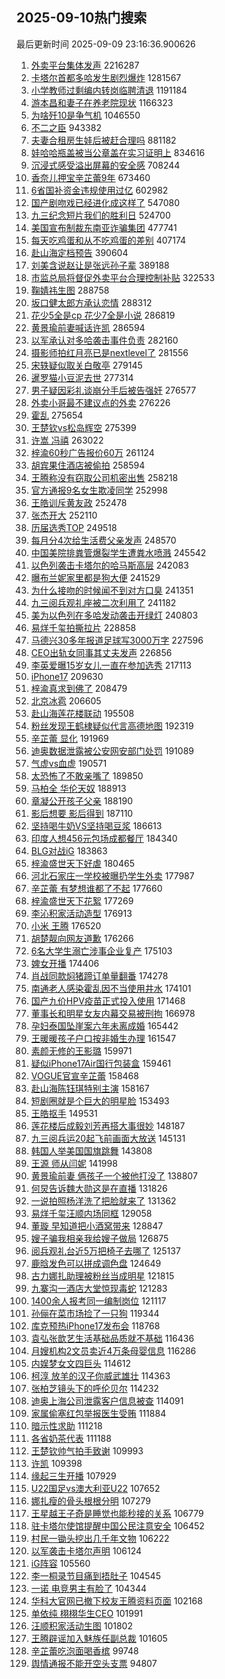 ## 2025-09-10热门搜索 
最后更新时间 2025-09-09 23:16:36.900626 
1. [外卖平台集体发声](https://s.weibo.com/weibo?q=%23%E5%A4%96%E5%8D%96%E5%B9%B3%E5%8F%B0%E9%9B%86%E4%BD%93%E5%8F%91%E5%A3%B0%23&t=31&band_rank=1&Refer=top) 2216287
1. [卡塔尔首都多哈发生剧烈爆炸](https://s.weibo.com/weibo?q=%23%E5%8D%A1%E5%A1%94%E5%B0%94%E9%A6%96%E9%83%BD%E5%A4%9A%E5%93%88%E5%8F%91%E7%94%9F%E5%89%A7%E7%83%88%E7%88%86%E7%82%B8%23&t=31&band_rank=1&Refer=top) 1281567
1. [小学教师过剩编内转岗临聘清退](https://s.weibo.com/weibo?q=%23%E5%B0%8F%E5%AD%A6%E6%95%99%E5%B8%88%E8%BF%87%E5%89%A9%E7%BC%96%E5%86%85%E8%BD%AC%E5%B2%97%E4%B8%B4%E8%81%98%E6%B8%85%E9%80%80%23&t=31&band_rank=1&Refer=top) 1191184
1. [游本昌和妻子在养老院现状](https://s.weibo.com/weibo?q=%23%E6%B8%B8%E6%9C%AC%E6%98%8C%E5%92%8C%E5%A6%BB%E5%AD%90%E5%9C%A8%E5%85%BB%E8%80%81%E9%99%A2%E7%8E%B0%E7%8A%B6%23&t=31&band_rank=2&Refer=top) 1166323
1. [为啥歼10是争气机](https://s.weibo.com/weibo?q=%23%E4%B8%BA%E5%95%A5%E6%AD%BC10%E6%98%AF%E4%BA%89%E6%B0%94%E6%9C%BA%23&t=31&band_rank=3&Refer=top) 1046550
1. [不二之臣](https://s.weibo.com/weibo?q=%E4%B8%8D%E4%BA%8C%E4%B9%8B%E8%87%A3&t=31&band_rank=4&Refer=top) 943382
1. [夫妻合租房生娃后被赶合理吗](https://s.weibo.com/weibo?q=%23%E5%A4%AB%E5%A6%BB%E5%90%88%E7%A7%9F%E6%88%BF%E7%94%9F%E5%A8%83%E5%90%8E%E8%A2%AB%E8%B5%B6%E5%90%88%E7%90%86%E5%90%97%23&t=31&band_rank=2&Refer=top) 881182
1. [娃哈哈瓶盖被当公章盖在实习证明上](https://s.weibo.com/weibo?q=%23%E5%A8%83%E5%93%88%E5%93%88%E7%93%B6%E7%9B%96%E8%A2%AB%E5%BD%93%E5%85%AC%E7%AB%A0%E7%9B%96%E5%9C%A8%E5%AE%9E%E4%B9%A0%E8%AF%81%E6%98%8E%E4%B8%8A%23&t=31&band_rank=2&Refer=top) 834616
1. [沉浸式感受溢出屏幕的安全感](https://s.weibo.com/weibo?q=%23%E6%B2%89%E6%B5%B8%E5%BC%8F%E6%84%9F%E5%8F%97%E6%BA%A2%E5%87%BA%E5%B1%8F%E5%B9%95%E7%9A%84%E5%AE%89%E5%85%A8%E6%84%9F%23&t=31&band_rank=3&Refer=top) 708244
1. [香奈儿押宝辛芷蕾9年](https://s.weibo.com/weibo?q=%23%E9%A6%99%E5%A5%88%E5%84%BF%E6%8A%BC%E5%AE%9D%E8%BE%9B%E8%8A%B7%E8%95%BE9%E5%B9%B4%23&t=31&band_rank=4&Refer=top) 673460
1. [6省国补资金违规使用过亿](https://s.weibo.com/weibo?q=%236%E7%9C%81%E5%9B%BD%E8%A1%A5%E8%B5%84%E9%87%91%E8%BF%9D%E8%A7%84%E4%BD%BF%E7%94%A8%E8%BF%87%E4%BA%BF%23&t=31&band_rank=5&Refer=top) 602982
1. [国产剧吻戏已经进化成这样了](https://s.weibo.com/weibo?q=%E5%9B%BD%E4%BA%A7%E5%89%A7%E5%90%BB%E6%88%8F%E5%B7%B2%E7%BB%8F%E8%BF%9B%E5%8C%96%E6%88%90%E8%BF%99%E6%A0%B7%E4%BA%86&t=31&band_rank=5&Refer=top) 547080
1. [九三纪念短片我们的胜利日](https://s.weibo.com/weibo?q=%23%E4%B9%9D%E4%B8%89%E7%BA%AA%E5%BF%B5%E7%9F%AD%E7%89%87%E6%88%91%E4%BB%AC%E7%9A%84%E8%83%9C%E5%88%A9%E6%97%A5%23&t=31&band_rank=3&Refer=top) 524700
1. [美国宣布制裁东南亚诈骗集团](https://s.weibo.com/weibo?q=%23%E7%BE%8E%E5%9B%BD%E5%AE%A3%E5%B8%83%E5%88%B6%E8%A3%81%E4%B8%9C%E5%8D%97%E4%BA%9A%E8%AF%88%E9%AA%97%E9%9B%86%E5%9B%A2%23&t=31&band_rank=4&Refer=top) 477741
1. [每天吃鸡蛋和从不吃鸡蛋的差别](https://s.weibo.com/weibo?q=%E6%AF%8F%E5%A4%A9%E5%90%83%E9%B8%A1%E8%9B%8B%E5%92%8C%E4%BB%8E%E4%B8%8D%E5%90%83%E9%B8%A1%E8%9B%8B%E7%9A%84%E5%B7%AE%E5%88%AB&t=31&band_rank=6&Refer=top) 407174
1. [赴山海定档预告](https://s.weibo.com/weibo?q=%23%E8%B5%B4%E5%B1%B1%E6%B5%B7%E5%AE%9A%E6%A1%A3%E9%A2%84%E5%91%8A%23&t=31&band_rank=7&Refer=top) 390604
1. [刘美含说赵让是张远孙子辈](https://s.weibo.com/weibo?q=%E5%88%98%E7%BE%8E%E5%90%AB%E8%AF%B4%E8%B5%B5%E8%AE%A9%E6%98%AF%E5%BC%A0%E8%BF%9C%E5%AD%99%E5%AD%90%E8%BE%88&t=31&band_rank=8&Refer=top) 389188
1. [市监总局将督促外卖平台合理控制补贴](https://s.weibo.com/weibo?q=%23%E5%B8%82%E7%9B%91%E6%80%BB%E5%B1%80%E5%B0%86%E7%9D%A3%E4%BF%83%E5%A4%96%E5%8D%96%E5%B9%B3%E5%8F%B0%E5%90%88%E7%90%86%E6%8E%A7%E5%88%B6%E8%A1%A5%E8%B4%B4%23&t=31&band_rank=9&Refer=top) 322533
1. [鞠婧祎生图](https://s.weibo.com/weibo?q=%23%E9%9E%A0%E5%A9%A7%E7%A5%8E%E7%94%9F%E5%9B%BE%23&t=31&band_rank=7&Refer=top) 288758
1. [坂口健太郎方承认恋情](https://s.weibo.com/weibo?q=%23%E5%9D%82%E5%8F%A3%E5%81%A5%E5%A4%AA%E9%83%8E%E6%96%B9%E6%89%BF%E8%AE%A4%E6%81%8B%E6%83%85%23&t=31&band_rank=8&Refer=top) 288312
1. [花少5全是cp 花少7全是小说](https://s.weibo.com/weibo?q=%E8%8A%B1%E5%B0%915%E5%85%A8%E6%98%AFcp%20%E8%8A%B1%E5%B0%917%E5%85%A8%E6%98%AF%E5%B0%8F%E8%AF%B4&t=31&band_rank=10&Refer=top) 286819
1. [黄景瑜前妻喊话许凯](https://s.weibo.com/weibo?q=%23%E9%BB%84%E6%99%AF%E7%91%9C%E5%89%8D%E5%A6%BB%E5%96%8A%E8%AF%9D%E8%AE%B8%E5%87%AF%23&t=31&band_rank=11&Refer=top) 286594
1. [以军承认对多哈袭击事件负责](https://s.weibo.com/weibo?q=%23%E4%BB%A5%E5%86%9B%E6%89%BF%E8%AE%A4%E5%AF%B9%E5%A4%9A%E5%93%88%E8%A2%AD%E5%87%BB%E4%BA%8B%E4%BB%B6%E8%B4%9F%E8%B4%A3%23&t=31&band_rank=9&Refer=top) 282160
1. [摄影师拍红月亮已是nextlevel了](https://s.weibo.com/weibo?q=%23%E6%91%84%E5%BD%B1%E5%B8%88%E6%8B%8D%E7%BA%A2%E6%9C%88%E4%BA%AE%E5%B7%B2%E6%98%AFnextlevel%E4%BA%86%23&t=31&band_rank=10&Refer=top) 281556
1. [宋轶疑似取关白敬亭](https://s.weibo.com/weibo?q=%23%E5%AE%8B%E8%BD%B6%E7%96%91%E4%BC%BC%E5%8F%96%E5%85%B3%E7%99%BD%E6%95%AC%E4%BA%AD%23&t=31&band_rank=11&Refer=top) 279145
1. [暹罗猫小豆泥去世](https://s.weibo.com/weibo?q=%E6%9A%B9%E7%BD%97%E7%8C%AB%E5%B0%8F%E8%B1%86%E6%B3%A5%E5%8E%BB%E4%B8%96&t=31&band_rank=23&Refer=top) 277314
1. [男子疑因彩礼谈崩分手后被告强奸](https://s.weibo.com/weibo?q=%23%E7%94%B7%E5%AD%90%E7%96%91%E5%9B%A0%E5%BD%A9%E7%A4%BC%E8%B0%88%E5%B4%A9%E5%88%86%E6%89%8B%E5%90%8E%E8%A2%AB%E5%91%8A%E5%BC%BA%E5%A5%B8%23&t=31&band_rank=14&Refer=top) 276577
1. [外卖小哥最不建议点的外卖](https://s.weibo.com/weibo?q=%E5%A4%96%E5%8D%96%E5%B0%8F%E5%93%A5%E6%9C%80%E4%B8%8D%E5%BB%BA%E8%AE%AE%E7%82%B9%E7%9A%84%E5%A4%96%E5%8D%96&t=31&band_rank=24&Refer=top) 276226
1. [霍乱](https://s.weibo.com/weibo?q=%E9%9C%8D%E4%B9%B1&t=31&band_rank=12&Refer=top) 275654
1. [王楚钦vs松岛辉空](https://s.weibo.com/weibo?q=%E7%8E%8B%E6%A5%9A%E9%92%A6vs%E6%9D%BE%E5%B2%9B%E8%BE%89%E7%A9%BA&t=31&band_rank=15&Refer=top) 275399
1. [许嵩 冯禧](https://s.weibo.com/weibo?q=%E8%AE%B8%E5%B5%A9%20%E5%86%AF%E7%A6%A7&t=31&band_rank=14&Refer=top) 263022
1. [梓渝60秒广告报价60万](https://s.weibo.com/weibo?q=%23%E6%A2%93%E6%B8%9D60%E7%A7%92%E5%B9%BF%E5%91%8A%E6%8A%A5%E4%BB%B760%E4%B8%87%23&t=31&band_rank=12&Refer=top) 261124
1. [胡宾果住酒店被偷拍](https://s.weibo.com/weibo?q=%23%E8%83%A1%E5%AE%BE%E6%9E%9C%E4%BD%8F%E9%85%92%E5%BA%97%E8%A2%AB%E5%81%B7%E6%8B%8D%23&t=31&band_rank=18&Refer=top) 258594
1. [王腾称没有窃取公司机密出售](https://s.weibo.com/weibo?q=%23%E7%8E%8B%E8%85%BE%E7%A7%B0%E6%B2%A1%E6%9C%89%E7%AA%83%E5%8F%96%E5%85%AC%E5%8F%B8%E6%9C%BA%E5%AF%86%E5%87%BA%E5%94%AE%23&t=31&band_rank=13&Refer=top) 258218
1. [官方通报9名女生欺凌同学](https://s.weibo.com/weibo?q=%23%E5%AE%98%E6%96%B9%E9%80%9A%E6%8A%A59%E5%90%8D%E5%A5%B3%E7%94%9F%E6%AC%BA%E5%87%8C%E5%90%8C%E5%AD%A6%23&t=31&band_rank=7&Refer=top) 252998
1. [王皓训斥黄友政](https://s.weibo.com/weibo?q=%23%E7%8E%8B%E7%9A%93%E8%AE%AD%E6%96%A5%E9%BB%84%E5%8F%8B%E6%94%BF%23&t=31&band_rank=8&Refer=top) 252478
1. [张杰开大](https://s.weibo.com/weibo?q=%E5%BC%A0%E6%9D%B0%E5%BC%80%E5%A4%A7&t=31&band_rank=9&Refer=top) 252110
1. [历届选秀TOP](https://s.weibo.com/weibo?q=%23%E5%8E%86%E5%B1%8A%E9%80%89%E7%A7%80TOP%23&t=31&band_rank=14&Refer=top) 249518
1. [每月分4次给生活费父亲发声](https://s.weibo.com/weibo?q=%23%E6%AF%8F%E6%9C%88%E5%88%864%E6%AC%A1%E7%BB%99%E7%94%9F%E6%B4%BB%E8%B4%B9%E7%88%B6%E4%BA%B2%E5%8F%91%E5%A3%B0%23&t=31&band_rank=15&Refer=top) 248570
1. [中国美院排粪管爆裂学生遭粪水喷溅](https://s.weibo.com/weibo?q=%23%E4%B8%AD%E5%9B%BD%E7%BE%8E%E9%99%A2%E6%8E%92%E7%B2%AA%E7%AE%A1%E7%88%86%E8%A3%82%E5%AD%A6%E7%94%9F%E9%81%AD%E7%B2%AA%E6%B0%B4%E5%96%B7%E6%BA%85%23&t=31&band_rank=16&Refer=top) 245542
1. [以色列袭击卡塔尔的哈马斯高层](https://s.weibo.com/weibo?q=%23%E4%BB%A5%E8%89%B2%E5%88%97%E8%A2%AD%E5%87%BB%E5%8D%A1%E5%A1%94%E5%B0%94%E7%9A%84%E5%93%88%E9%A9%AC%E6%96%AF%E9%AB%98%E5%B1%82%23&t=31&band_rank=20&Refer=top) 242083
1. [曝布兰妮家里都是狗大便](https://s.weibo.com/weibo?q=%23%E6%9B%9D%E5%B8%83%E5%85%B0%E5%A6%AE%E5%AE%B6%E9%87%8C%E9%83%BD%E6%98%AF%E7%8B%97%E5%A4%A7%E4%BE%BF%23&t=31&band_rank=21&Refer=top) 241529
1. [为什么接吻的时候闻不到对方口臭](https://s.weibo.com/weibo?q=%23%E4%B8%BA%E4%BB%80%E4%B9%88%E6%8E%A5%E5%90%BB%E7%9A%84%E6%97%B6%E5%80%99%E9%97%BB%E4%B8%8D%E5%88%B0%E5%AF%B9%E6%96%B9%E5%8F%A3%E8%87%AD%23&t=31&band_rank=22&Refer=top) 241351
1. [九三阅兵观礼座被二次利用了](https://s.weibo.com/weibo?q=%23%E4%B9%9D%E4%B8%89%E9%98%85%E5%85%B5%E8%A7%82%E7%A4%BC%E5%BA%A7%E8%A2%AB%E4%BA%8C%E6%AC%A1%E5%88%A9%E7%94%A8%E4%BA%86%23&t=31&band_rank=23&Refer=top) 241182
1. [美为以色列在多哈发动袭击开绿灯](https://s.weibo.com/weibo?q=%23%E7%BE%8E%E4%B8%BA%E4%BB%A5%E8%89%B2%E5%88%97%E5%9C%A8%E5%A4%9A%E5%93%88%E5%8F%91%E5%8A%A8%E8%A2%AD%E5%87%BB%E5%BC%80%E7%BB%BF%E7%81%AF%23&t=31&band_rank=24&Refer=top) 240803
1. [易烊千玺拍撕拉片](https://s.weibo.com/weibo?q=%23%E6%98%93%E7%83%8A%E5%8D%83%E7%8E%BA%E6%8B%8D%E6%92%95%E6%8B%89%E7%89%87%23&t=31&band_rank=10&Refer=top) 228858
1. [马德兴30多年报道足球写3000万字](https://s.weibo.com/weibo?q=%23%E9%A9%AC%E5%BE%B7%E5%85%B430%E5%A4%9A%E5%B9%B4%E6%8A%A5%E9%81%93%E8%B6%B3%E7%90%83%E5%86%993000%E4%B8%87%E5%AD%97%23&t=31&band_rank=15&Refer=top) 227596
1. [CEO出轨女同事其丈夫发声](https://s.weibo.com/weibo?q=%23CEO%E5%87%BA%E8%BD%A8%E5%A5%B3%E5%90%8C%E4%BA%8B%E5%85%B6%E4%B8%88%E5%A4%AB%E5%8F%91%E5%A3%B0%23&t=31&band_rank=17&Refer=top) 226856
1. [李英爱曝15岁女儿一直在参加选秀](https://s.weibo.com/weibo?q=%23%E6%9D%8E%E8%8B%B1%E7%88%B1%E6%9B%9D15%E5%B2%81%E5%A5%B3%E5%84%BF%E4%B8%80%E7%9B%B4%E5%9C%A8%E5%8F%82%E5%8A%A0%E9%80%89%E7%A7%80%23&t=31&band_rank=19&Refer=top) 217113
1. [iPhone17](https://s.weibo.com/weibo?q=iPhone17&t=31&band_rank=16&Refer=top) 209630
1. [梓渝真求到佛了](https://s.weibo.com/weibo?q=%23%E6%A2%93%E6%B8%9D%E7%9C%9F%E6%B1%82%E5%88%B0%E4%BD%9B%E4%BA%86%23&t=31&band_rank=25&Refer=top) 208479
1. [北京冰雹](https://s.weibo.com/weibo?q=%E5%8C%97%E4%BA%AC%E5%86%B0%E9%9B%B9&t=31&band_rank=26&Refer=top) 206605
1. [赴山海莲花楼联动](https://s.weibo.com/weibo?q=%23%E8%B5%B4%E5%B1%B1%E6%B5%B7%E8%8E%B2%E8%8A%B1%E6%A5%BC%E8%81%94%E5%8A%A8%23&t=31&band_rank=17&Refer=top) 195508
1. [粉丝发现王鹤棣疑似代言高德地图](https://s.weibo.com/weibo?q=%23%E7%B2%89%E4%B8%9D%E5%8F%91%E7%8E%B0%E7%8E%8B%E9%B9%A4%E6%A3%A3%E7%96%91%E4%BC%BC%E4%BB%A3%E8%A8%80%E9%AB%98%E5%BE%B7%E5%9C%B0%E5%9B%BE%23&t=31&band_rank=18&Refer=top) 192319
1. [辛芷蕾 显化](https://s.weibo.com/weibo?q=%E8%BE%9B%E8%8A%B7%E8%95%BE%20%E6%98%BE%E5%8C%96&t=31&band_rank=22&Refer=top) 191969
1. [迪奥数据泄露被公安网安部门处罚](https://s.weibo.com/weibo?q=%23%E8%BF%AA%E5%A5%A5%E6%95%B0%E6%8D%AE%E6%B3%84%E9%9C%B2%E8%A2%AB%E5%85%AC%E5%AE%89%E7%BD%91%E5%AE%89%E9%83%A8%E9%97%A8%E5%A4%84%E7%BD%9A%23&t=31&band_rank=19&Refer=top) 191089
1. [气虚vs血虚](https://s.weibo.com/weibo?q=%E6%B0%94%E8%99%9Avs%E8%A1%80%E8%99%9A&t=31&band_rank=20&Refer=top) 190571
1. [太恐怖了不敢亲嘴了](https://s.weibo.com/weibo?q=%E5%A4%AA%E6%81%90%E6%80%96%E4%BA%86%E4%B8%8D%E6%95%A2%E4%BA%B2%E5%98%B4%E4%BA%86&t=31&band_rank=21&Refer=top) 189850
1. [马柏全 华伦天奴](https://s.weibo.com/weibo?q=%E9%A9%AC%E6%9F%8F%E5%85%A8%20%E5%8D%8E%E4%BC%A6%E5%A4%A9%E5%A5%B4&t=31&band_rank=20&Refer=top) 188913
1. [章凝公开孩子父亲](https://s.weibo.com/weibo?q=%E7%AB%A0%E5%87%9D%E5%85%AC%E5%BC%80%E5%AD%A9%E5%AD%90%E7%88%B6%E4%BA%B2&t=31&band_rank=21&Refer=top) 188190
1. [影后想要 影后得到](https://s.weibo.com/weibo?q=%E5%BD%B1%E5%90%8E%E6%83%B3%E8%A6%81%20%E5%BD%B1%E5%90%8E%E5%BE%97%E5%88%B0&t=31&band_rank=22&Refer=top) 187110
1. [坚持喝牛奶VS坚持喝豆浆](https://s.weibo.com/weibo?q=%E5%9D%9A%E6%8C%81%E5%96%9D%E7%89%9B%E5%A5%B6VS%E5%9D%9A%E6%8C%81%E5%96%9D%E8%B1%86%E6%B5%86&t=31&band_rank=28&Refer=top) 186613
1. [印度人想456元包场成都餐厅](https://s.weibo.com/weibo?q=%E5%8D%B0%E5%BA%A6%E4%BA%BA%E6%83%B3456%E5%85%83%E5%8C%85%E5%9C%BA%E6%88%90%E9%83%BD%E9%A4%90%E5%8E%85&t=31&band_rank=25&Refer=top) 184340
1. [BLG对战iG](https://s.weibo.com/weibo?q=%23BLG%E5%AF%B9%E6%88%98iG%23&t=31&band_rank=26&Refer=top) 183863
1. [梓渝盛世天下好虐](https://s.weibo.com/weibo?q=%23%E6%A2%93%E6%B8%9D%E7%9B%9B%E4%B8%96%E5%A4%A9%E4%B8%8B%E5%A5%BD%E8%99%90%23&t=31&band_rank=23&Refer=top) 180465
1. [河北石家庄一学校被曝扔学生外卖](https://s.weibo.com/weibo?q=%23%E6%B2%B3%E5%8C%97%E7%9F%B3%E5%AE%B6%E5%BA%84%E4%B8%80%E5%AD%A6%E6%A0%A1%E8%A2%AB%E6%9B%9D%E6%89%94%E5%AD%A6%E7%94%9F%E5%A4%96%E5%8D%96%23&t=31&band_rank=27&Refer=top) 177987
1. [辛芷蕾 有梦想谁都了不起](https://s.weibo.com/weibo?q=%E8%BE%9B%E8%8A%B7%E8%95%BE%20%E6%9C%89%E6%A2%A6%E6%83%B3%E8%B0%81%E9%83%BD%E4%BA%86%E4%B8%8D%E8%B5%B7&t=31&band_rank=28&Refer=top) 177660
1. [梓渝盛世天下花絮](https://s.weibo.com/weibo?q=%23%E6%A2%93%E6%B8%9D%E7%9B%9B%E4%B8%96%E5%A4%A9%E4%B8%8B%E8%8A%B1%E7%B5%AE%23&t=31&band_rank=29&Refer=top) 177269
1. [李沁积家活动造型](https://s.weibo.com/weibo?q=%23%E6%9D%8E%E6%B2%81%E7%A7%AF%E5%AE%B6%E6%B4%BB%E5%8A%A8%E9%80%A0%E5%9E%8B%23&t=31&band_rank=30&Refer=top) 176913
1. [小米 王腾](https://s.weibo.com/weibo?q=%E5%B0%8F%E7%B1%B3%20%E7%8E%8B%E8%85%BE&t=31&band_rank=25&Refer=top) 176520
1. [胡楚靓向网友道歉](https://s.weibo.com/weibo?q=%23%E8%83%A1%E6%A5%9A%E9%9D%93%E5%90%91%E7%BD%91%E5%8F%8B%E9%81%93%E6%AD%89%23&t=31&band_rank=31&Refer=top) 176266
1. [6名大学生溺亡涉事企业复产](https://s.weibo.com/weibo?q=%236%E5%90%8D%E5%A4%A7%E5%AD%A6%E7%94%9F%E6%BA%BA%E4%BA%A1%E6%B6%89%E4%BA%8B%E4%BC%81%E4%B8%9A%E5%A4%8D%E4%BA%A7%23&t=31&band_rank=33&Refer=top) 175103
1. [婢女开播](https://s.weibo.com/weibo?q=%E5%A9%A2%E5%A5%B3%E5%BC%80%E6%92%AD&t=31&band_rank=30&Refer=top) 174406
1. [肖战同款焖猪蹄订单量翻番](https://s.weibo.com/weibo?q=%23%E8%82%96%E6%88%98%E5%90%8C%E6%AC%BE%E7%84%96%E7%8C%AA%E8%B9%84%E8%AE%A2%E5%8D%95%E9%87%8F%E7%BF%BB%E7%95%AA%23&t=31&band_rank=31&Refer=top) 174278
1. [南通老人感染霍乱因不当使用井水](https://s.weibo.com/weibo?q=%23%E5%8D%97%E9%80%9A%E8%80%81%E4%BA%BA%E6%84%9F%E6%9F%93%E9%9C%8D%E4%B9%B1%E5%9B%A0%E4%B8%8D%E5%BD%93%E4%BD%BF%E7%94%A8%E4%BA%95%E6%B0%B4%23&t=31&band_rank=26&Refer=top) 174101
1. [国产九价HPV疫苗正式投入使用](https://s.weibo.com/weibo?q=%E5%9B%BD%E4%BA%A7%E4%B9%9D%E4%BB%B7HPV%E7%96%AB%E8%8B%97%E6%AD%A3%E5%BC%8F%E6%8A%95%E5%85%A5%E4%BD%BF%E7%94%A8&t=31&band_rank=27&Refer=top) 171468
1. [董事长和明星女友内幕交易被刑拘](https://s.weibo.com/weibo?q=%23%E8%91%A3%E4%BA%8B%E9%95%BF%E5%92%8C%E6%98%8E%E6%98%9F%E5%A5%B3%E5%8F%8B%E5%86%85%E5%B9%95%E4%BA%A4%E6%98%93%E8%A2%AB%E5%88%91%E6%8B%98%23&t=31&band_rank=28&Refer=top) 166978
1. [孕妇泰国坠崖案六年未离成婚](https://s.weibo.com/weibo?q=%23%E5%AD%95%E5%A6%87%E6%B3%B0%E5%9B%BD%E5%9D%A0%E5%B4%96%E6%A1%88%E5%85%AD%E5%B9%B4%E6%9C%AA%E7%A6%BB%E6%88%90%E5%A9%9A%23&t=31&band_rank=34&Refer=top) 165442
1. [王暖暖孩子户口按非婚生办理](https://s.weibo.com/weibo?q=%23%E7%8E%8B%E6%9A%96%E6%9A%96%E5%AD%A9%E5%AD%90%E6%88%B7%E5%8F%A3%E6%8C%89%E9%9D%9E%E5%A9%9A%E7%94%9F%E5%8A%9E%E7%90%86%23&t=31&band_rank=35&Refer=top) 161547
1. [素颜无修的王影璐](https://s.weibo.com/weibo?q=%E7%B4%A0%E9%A2%9C%E6%97%A0%E4%BF%AE%E7%9A%84%E7%8E%8B%E5%BD%B1%E7%92%90&t=31&band_rank=29&Refer=top) 159971
1. [疑似iPhone17Air国行包装盒](https://s.weibo.com/weibo?q=%23%E7%96%91%E4%BC%BCiPhone17Air%E5%9B%BD%E8%A1%8C%E5%8C%85%E8%A3%85%E7%9B%92%23&t=31&band_rank=33&Refer=top) 159461
1. [VOGUE官宣辛芷蕾](https://s.weibo.com/weibo?q=%23VOGUE%E5%AE%98%E5%AE%A3%E8%BE%9B%E8%8A%B7%E8%95%BE%23&t=31&band_rank=30&Refer=top) 158468
1. [赴山海陈钰琪特别主演](https://s.weibo.com/weibo?q=%23%E8%B5%B4%E5%B1%B1%E6%B5%B7%E9%99%88%E9%92%B0%E7%90%AA%E7%89%B9%E5%88%AB%E4%B8%BB%E6%BC%94%23&t=31&band_rank=31&Refer=top) 158167
1. [短剧圈就是个巨大的明星脸](https://s.weibo.com/weibo?q=%E7%9F%AD%E5%89%A7%E5%9C%88%E5%B0%B1%E6%98%AF%E4%B8%AA%E5%B7%A8%E5%A4%A7%E7%9A%84%E6%98%8E%E6%98%9F%E8%84%B8&t=31&band_rank=34&Refer=top) 153493
1. [王皓抠手](https://s.weibo.com/weibo?q=%23%E7%8E%8B%E7%9A%93%E6%8A%A0%E6%89%8B%23&t=31&band_rank=36&Refer=top) 149531
1. [莲花楼后成毅刘芳再搭大事很妙](https://s.weibo.com/weibo?q=%E8%8E%B2%E8%8A%B1%E6%A5%BC%E5%90%8E%E6%88%90%E6%AF%85%E5%88%98%E8%8A%B3%E5%86%8D%E6%90%AD%E5%A4%A7%E4%BA%8B%E5%BE%88%E5%A6%99&t=31&band_rank=37&Refer=top) 148187
1. [九三阅兵运20起飞前画面大放送](https://s.weibo.com/weibo?q=%23%E4%B9%9D%E4%B8%89%E9%98%85%E5%85%B5%E8%BF%9020%E8%B5%B7%E9%A3%9E%E5%89%8D%E7%94%BB%E9%9D%A2%E5%A4%A7%E6%94%BE%E9%80%81%23&t=31&band_rank=32&Refer=top) 145131
1. [韩国人举美国国旗跳舞](https://s.weibo.com/weibo?q=%E9%9F%A9%E5%9B%BD%E4%BA%BA%E4%B8%BE%E7%BE%8E%E5%9B%BD%E5%9B%BD%E6%97%97%E8%B7%B3%E8%88%9E&t=31&band_rank=33&Refer=top) 143808
1. [王源 师从闫妮](https://s.weibo.com/weibo?q=%E7%8E%8B%E6%BA%90%20%E5%B8%88%E4%BB%8E%E9%97%AB%E5%A6%AE&t=31&band_rank=34&Refer=top) 141998
1. [黄景瑜前妻 俩孩子一个被他打没了](https://s.weibo.com/weibo?q=%E9%BB%84%E6%99%AF%E7%91%9C%E5%89%8D%E5%A6%BB%20%E4%BF%A9%E5%AD%A9%E5%AD%90%E4%B8%80%E4%B8%AA%E8%A2%AB%E4%BB%96%E6%89%93%E6%B2%A1%E4%BA%86&t=31&band_rank=35&Refer=top) 138807
1. [何炅告诉魏大勋这是在直播](https://s.weibo.com/weibo?q=%23%E4%BD%95%E7%82%85%E5%91%8A%E8%AF%89%E9%AD%8F%E5%A4%A7%E5%8B%8B%E8%BF%99%E6%98%AF%E5%9C%A8%E7%9B%B4%E6%92%AD%23&t=31&band_rank=35&Refer=top) 131826
1. [一说拍照杨洋洗了把脸就来了](https://s.weibo.com/weibo?q=%E4%B8%80%E8%AF%B4%E6%8B%8D%E7%85%A7%E6%9D%A8%E6%B4%8B%E6%B4%97%E4%BA%86%E6%8A%8A%E8%84%B8%E5%B0%B1%E6%9D%A5%E4%BA%86&t=31&band_rank=36&Refer=top) 131362
1. [易烊千玺汪顺内场同框](https://s.weibo.com/weibo?q=%23%E6%98%93%E7%83%8A%E5%8D%83%E7%8E%BA%E6%B1%AA%E9%A1%BA%E5%86%85%E5%9C%BA%E5%90%8C%E6%A1%86%23&t=31&band_rank=37&Refer=top) 129058
1. [董璇 早知道把小酒窝带来](https://s.weibo.com/weibo?q=%E8%91%A3%E7%92%87%20%E6%97%A9%E7%9F%A5%E9%81%93%E6%8A%8A%E5%B0%8F%E9%85%92%E7%AA%9D%E5%B8%A6%E6%9D%A5&t=31&band_rank=38&Refer=top) 128847
1. [嫂子骗我相亲我给嫂子做局](https://s.weibo.com/weibo?q=%E5%AB%82%E5%AD%90%E9%AA%97%E6%88%91%E7%9B%B8%E4%BA%B2%E6%88%91%E7%BB%99%E5%AB%82%E5%AD%90%E5%81%9A%E5%B1%80&t=31&band_rank=36&Refer=top) 126875
1. [阅兵观礼台近5万把椅子去哪了](https://s.weibo.com/weibo?q=%23%E9%98%85%E5%85%B5%E8%A7%82%E7%A4%BC%E5%8F%B0%E8%BF%915%E4%B8%87%E6%8A%8A%E6%A4%85%E5%AD%90%E5%8E%BB%E5%93%AA%E4%BA%86%23&t=31&band_rank=38&Refer=top) 125137
1. [鹿晗发色可以拼成调色盘](https://s.weibo.com/weibo?q=%E9%B9%BF%E6%99%97%E5%8F%91%E8%89%B2%E5%8F%AF%E4%BB%A5%E6%8B%BC%E6%88%90%E8%B0%83%E8%89%B2%E7%9B%98&t=31&band_rank=39&Refer=top) 124649
1. [古力娜扎助理被粉丝当成明星](https://s.weibo.com/weibo?q=%23%E5%8F%A4%E5%8A%9B%E5%A8%9C%E6%89%8E%E5%8A%A9%E7%90%86%E8%A2%AB%E7%B2%89%E4%B8%9D%E5%BD%93%E6%88%90%E6%98%8E%E6%98%9F%23&t=31&band_rank=40&Refer=top) 121815
1. [九寨沟一酒店大堂惊现毒蛇](https://s.weibo.com/weibo?q=%23%E4%B9%9D%E5%AF%A8%E6%B2%9F%E4%B8%80%E9%85%92%E5%BA%97%E5%A4%A7%E5%A0%82%E6%83%8A%E7%8E%B0%E6%AF%92%E8%9B%87%23&t=31&band_rank=41&Refer=top) 121283
1. [1400余人报考同一编制岗位](https://s.weibo.com/weibo?q=%231400%E4%BD%99%E4%BA%BA%E6%8A%A5%E8%80%83%E5%90%8C%E4%B8%80%E7%BC%96%E5%88%B6%E5%B2%97%E4%BD%8D%23&t=31&band_rank=40&Refer=top) 121117
1. [孙俪在菜市场捡了一只狗](https://s.weibo.com/weibo?q=%23%E5%AD%99%E4%BF%AA%E5%9C%A8%E8%8F%9C%E5%B8%82%E5%9C%BA%E6%8D%A1%E4%BA%86%E4%B8%80%E5%8F%AA%E7%8B%97%23&t=31&band_rank=37&Refer=top) 119344
1. [库克预热iPhone17发布会](https://s.weibo.com/weibo?q=%23%E5%BA%93%E5%85%8B%E9%A2%84%E7%83%ADiPhone17%E5%8F%91%E5%B8%83%E4%BC%9A%23&t=31&band_rank=41&Refer=top) 118768
1. [袁弘张歆艺生活基础品质就不基础](https://s.weibo.com/weibo?q=%23%E8%A2%81%E5%BC%98%E5%BC%A0%E6%AD%86%E8%89%BA%E7%94%9F%E6%B4%BB%E5%9F%BA%E7%A1%80%E5%93%81%E8%B4%A8%E5%B0%B1%E4%B8%8D%E5%9F%BA%E7%A1%80%23&t=31&band_rank=38&Refer=top) 116436
1. [月嫂机构2文员卖近4万条母婴信息](https://s.weibo.com/weibo?q=%23%E6%9C%88%E5%AB%82%E6%9C%BA%E6%9E%842%E6%96%87%E5%91%98%E5%8D%96%E8%BF%914%E4%B8%87%E6%9D%A1%E6%AF%8D%E5%A9%B4%E4%BF%A1%E6%81%AF%23&t=31&band_rank=39&Refer=top) 116286
1. [内娱梦女文四巨头](https://s.weibo.com/weibo?q=%E5%86%85%E5%A8%B1%E6%A2%A6%E5%A5%B3%E6%96%87%E5%9B%9B%E5%B7%A8%E5%A4%B4&t=31&band_rank=40&Refer=top) 114612
1. [柯淳 放羊的汉子你威武雄壮](https://s.weibo.com/weibo?q=%E6%9F%AF%E6%B7%B3%20%E6%94%BE%E7%BE%8A%E7%9A%84%E6%B1%89%E5%AD%90%E4%BD%A0%E5%A8%81%E6%AD%A6%E9%9B%84%E5%A3%AE&t=31&band_rank=41&Refer=top) 114363
1. [张柏芝镜头下的呼伦贝尔](https://s.weibo.com/weibo?q=%E5%BC%A0%E6%9F%8F%E8%8A%9D%E9%95%9C%E5%A4%B4%E4%B8%8B%E7%9A%84%E5%91%BC%E4%BC%A6%E8%B4%9D%E5%B0%94&t=31&band_rank=42&Refer=top) 114232
1. [迪奥上海公司泄露客户信息被查](https://s.weibo.com/weibo?q=%23%E8%BF%AA%E5%A5%A5%E4%B8%8A%E6%B5%B7%E5%85%AC%E5%8F%B8%E6%B3%84%E9%9C%B2%E5%AE%A2%E6%88%B7%E4%BF%A1%E6%81%AF%E8%A2%AB%E6%9F%A5%23&t=31&band_rank=43&Refer=top) 114091
1. [家属偷塞红包举报医生受贿](https://s.weibo.com/weibo?q=%E5%AE%B6%E5%B1%9E%E5%81%B7%E5%A1%9E%E7%BA%A2%E5%8C%85%E4%B8%BE%E6%8A%A5%E5%8C%BB%E7%94%9F%E5%8F%97%E8%B4%BF&t=31&band_rank=42&Refer=top) 111884
1. [暗示性求助](https://s.weibo.com/weibo?q=%E6%9A%97%E7%A4%BA%E6%80%A7%E6%B1%82%E5%8A%A9&t=31&band_rank=43&Refer=top) 111218
1. [各省奶茶代表](https://s.weibo.com/weibo?q=%E5%90%84%E7%9C%81%E5%A5%B6%E8%8C%B6%E4%BB%A3%E8%A1%A8&t=31&band_rank=44&Refer=top) 111188
1. [王楚钦帅气拍手致谢](https://s.weibo.com/weibo?q=%E7%8E%8B%E6%A5%9A%E9%92%A6%E5%B8%85%E6%B0%94%E6%8B%8D%E6%89%8B%E8%87%B4%E8%B0%A2&t=31&band_rank=42&Refer=top) 109993
1. [许凯](https://s.weibo.com/weibo?q=%E8%AE%B8%E5%87%AF&t=31&band_rank=45&Refer=top) 109398
1. [缘起三生开播](https://s.weibo.com/weibo?q=%23%E7%BC%98%E8%B5%B7%E4%B8%89%E7%94%9F%E5%BC%80%E6%92%AD%23&t=31&band_rank=46&Refer=top) 107929
1. [U22国足vs澳大利亚U22](https://s.weibo.com/weibo?q=%23U22%E5%9B%BD%E8%B6%B3vs%E6%BE%B3%E5%A4%A7%E5%88%A9%E4%BA%9AU22%23&t=31&band_rank=44&Refer=top) 107652
1. [娜扎瘦的骨头根根分明](https://s.weibo.com/weibo?q=%23%E5%A8%9C%E6%89%8E%E7%98%A6%E7%9A%84%E9%AA%A8%E5%A4%B4%E6%A0%B9%E6%A0%B9%E5%88%86%E6%98%8E%23&t=31&band_rank=45&Refer=top) 107279
1. [王星越王子奇是睡觉也能秒接的关系](https://s.weibo.com/weibo?q=%E7%8E%8B%E6%98%9F%E8%B6%8A%E7%8E%8B%E5%AD%90%E5%A5%87%E6%98%AF%E7%9D%A1%E8%A7%89%E4%B9%9F%E8%83%BD%E7%A7%92%E6%8E%A5%E7%9A%84%E5%85%B3%E7%B3%BB&t=31&band_rank=47&Refer=top) 106779
1. [驻卡塔尔使馆提醒中国公民注意安全](https://s.weibo.com/weibo?q=%23%E9%A9%BB%E5%8D%A1%E5%A1%94%E5%B0%94%E4%BD%BF%E9%A6%86%E6%8F%90%E9%86%92%E4%B8%AD%E5%9B%BD%E5%85%AC%E6%B0%91%E6%B3%A8%E6%84%8F%E5%AE%89%E5%85%A8%23&t=31&band_rank=45&Refer=top) 106452
1. [村民一锄头挖出几千年文物](https://s.weibo.com/weibo?q=%23%E6%9D%91%E6%B0%91%E4%B8%80%E9%94%84%E5%A4%B4%E6%8C%96%E5%87%BA%E5%87%A0%E5%8D%83%E5%B9%B4%E6%96%87%E7%89%A9%23&t=31&band_rank=46&Refer=top) 106222
1. [以军袭击卡塔尔声明](https://s.weibo.com/weibo?q=%E4%BB%A5%E5%86%9B%E8%A2%AD%E5%87%BB%E5%8D%A1%E5%A1%94%E5%B0%94%E5%A3%B0%E6%98%8E&t=31&band_rank=46&Refer=top) 106124
1. [iG阵容](https://s.weibo.com/weibo?q=iG%E9%98%B5%E5%AE%B9&t=31&band_rank=47&Refer=top) 105560
1. [李一桐录节目痛到捂肚子](https://s.weibo.com/weibo?q=%E6%9D%8E%E4%B8%80%E6%A1%90%E5%BD%95%E8%8A%82%E7%9B%AE%E7%97%9B%E5%88%B0%E6%8D%82%E8%82%9A%E5%AD%90&t=31&band_rank=48&Refer=top) 104545
1. [一诺 电竞男主有脸了](https://s.weibo.com/weibo?q=%E4%B8%80%E8%AF%BA%20%E7%94%B5%E7%AB%9E%E7%94%B7%E4%B8%BB%E6%9C%89%E8%84%B8%E4%BA%86&t=31&band_rank=49&Refer=top) 104344
1. [华科大官网已撤下校友王腾资料页面](https://s.weibo.com/weibo?q=%23%E5%8D%8E%E7%A7%91%E5%A4%A7%E5%AE%98%E7%BD%91%E5%B7%B2%E6%92%A4%E4%B8%8B%E6%A0%A1%E5%8F%8B%E7%8E%8B%E8%85%BE%E8%B5%84%E6%96%99%E9%A1%B5%E9%9D%A2%23&t=31&band_rank=48&Refer=top) 102168
1. [单依纯 栩栩华生CEO](https://s.weibo.com/weibo?q=%E5%8D%95%E4%BE%9D%E7%BA%AF%20%E6%A0%A9%E6%A0%A9%E5%8D%8E%E7%94%9FCEO&t=31&band_rank=49&Refer=top) 101991
1. [汪顺积家活动生图](https://s.weibo.com/weibo?q=%23%E6%B1%AA%E9%A1%BA%E7%A7%AF%E5%AE%B6%E6%B4%BB%E5%8A%A8%E7%94%9F%E5%9B%BE%23&t=31&band_rank=49&Refer=top) 101802
1. [王腾辟谣加入魅族任副总裁](https://s.weibo.com/weibo?q=%23%E7%8E%8B%E8%85%BE%E8%BE%9F%E8%B0%A3%E5%8A%A0%E5%85%A5%E9%AD%85%E6%97%8F%E4%BB%BB%E5%89%AF%E6%80%BB%E8%A3%81%23&t=31&band_rank=50&Refer=top) 101605
1. [辛芷蕾吃泡面喝香槟](https://s.weibo.com/weibo?q=%23%E8%BE%9B%E8%8A%B7%E8%95%BE%E5%90%83%E6%B3%A1%E9%9D%A2%E5%96%9D%E9%A6%99%E6%A7%9F%23&t=31&band_rank=50&Refer=top) 99748
1. [舆情通报不能开空头支票](https://s.weibo.com/weibo?q=%23%E8%88%86%E6%83%85%E9%80%9A%E6%8A%A5%E4%B8%8D%E8%83%BD%E5%BC%80%E7%A9%BA%E5%A4%B4%E6%94%AF%E7%A5%A8%23&t=31&band_rank=50&Refer=top) 94807
